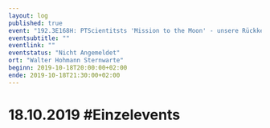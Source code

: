 ```yaml
---
layout: log
published: true
event: "192.3E168H: PTScientitsts 'Mission to the Moon' - unsere Rückkehr zu Apollo 17"
eventsubtitle: ""
eventlink: ""
eventstatus: "Nicht Angemeldet"
ort: "Walter Hohmann Sternwarte"
beginn: 2019-10-18T20:00:00+02:00
ende: 2019-10-18T21:30:00+02:00
---
```


# 18.10.2019 #Einzelevents
